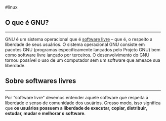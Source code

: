 #linux 

## O que é GNU?
---
GNU é um sistema operacional que é [software livre](https://www.gnu.org/philosophy/free-sw.html) – que é, o respeito a liberdade de seus usuários. O sistema operacional GNU consiste em pacotes GNU (programas especificamente lançados pelo Projeto GNU) bem como software livre lançado por terceiros. O desenvolvimento do GNU tornou possível o uso de um computador sem um software que ameace sua liberdade.


## Sobre softwares livres
---
Por “software livre” devemos entender aquele software que respeita a liberdade e senso de comunidade dos usuários. Grosso modo, isso significa que **os usuários possuem a liberdade de executar, copiar, distribuir, estudar, mudar e melhorar o software**.